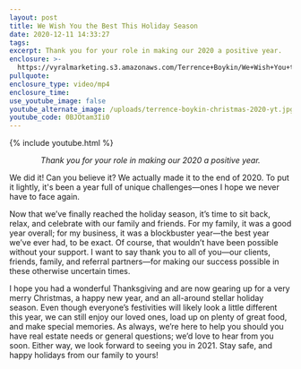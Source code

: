 ```yaml
---
layout: post
title: We Wish You the Best This Holiday Season
date: 2020-12-11 14:33:27
tags:
excerpt: Thank you for your role in making our 2020 a positive year.
enclosure: >-
  https://vyralmarketing.s3.amazonaws.com/Terrence+Boykin/We+Wish+You+the+Best+This+Holiday+Season.mp4
pullquote:
enclosure_type: video/mp4
enclosure_time:
use_youtube_image: false
youtube_alternate_image: /uploads/terrence-boykin-christmas-2020-yt.jpg
youtube_code: 0BJOtam3Ii0
---
```


{% include youtube.html %}

<p style="text-align: center;"><em>Thank you for your role in making our 2020 a positive year.</em></p>

We did it\! Can you believe it? We actually made it to the end of 2020. To put it lightly, it's been a year full of unique challenges—ones I hope we never have to face again. 

Now that we’ve finally reached the holiday season, it’s time to sit back, relax, and celebrate with our family and friends. For my family, it was a good year overall; for my business, it was a blockbuster year—the best year we’ve ever had, to be exact. Of course, that wouldn’t have been possible without your support. I want to say thank you to all of you—our clients, friends, family, and referral partners—for making our success possible in these otherwise uncertain times.&nbsp;

I hope you had a wonderful Thanksgiving and are now gearing up for a very merry Christmas, a happy new year, and an all-around stellar holiday season. Even though everyone’s festivities will likely look a little different this year, we can still enjoy our loved ones, load up on plenty of great food, and make special memories. As always, we’re here to help you should you have real estate needs or general questions; we’d love to hear from you soon. Either way, we look forward to seeing you in 2021. Stay safe, and happy holidays from our family to yours\!&nbsp;

